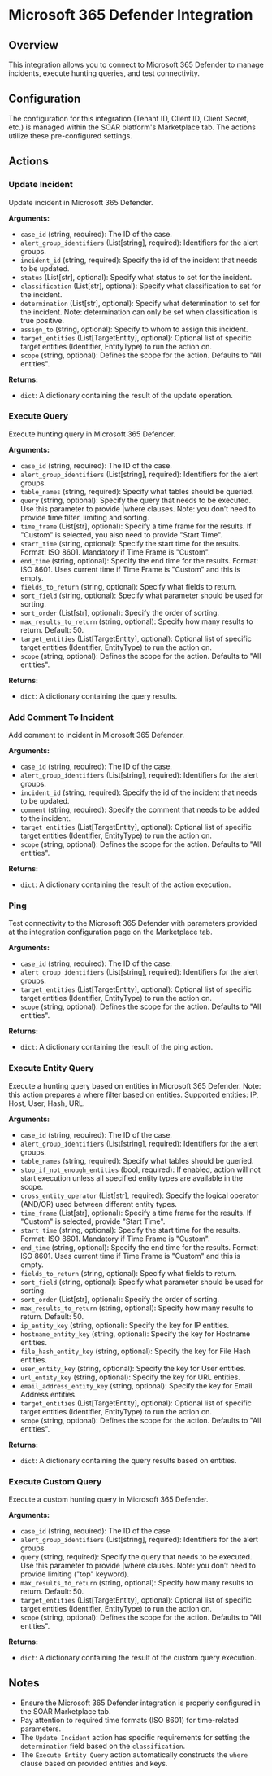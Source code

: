# Microsoft 365 Defender Integration

## Overview

This integration allows you to connect to Microsoft 365 Defender to manage incidents, execute hunting queries, and test connectivity.

## Configuration

The configuration for this integration (Tenant ID, Client ID, Client Secret, etc.) is managed within the SOAR platform's Marketplace tab. The actions utilize these pre-configured settings.

## Actions

### Update Incident

Update incident in Microsoft 365 Defender.

**Arguments:**

*   `case_id` (string, required): The ID of the case.
*   `alert_group_identifiers` (List[string], required): Identifiers for the alert groups.
*   `incident_id` (string, required): Specify the id of the incident that needs to be updated.
*   `status` (List[str], optional): Specify what status to set for the incident.
*   `classification` (List[str], optional): Specify what classification to set for the incident.
*   `determination` (List[str], optional): Specify what determination to set for the incident. Note: determination can only be set when classification is true positive.
*   `assign_to` (string, optional): Specify to whom to assign this incident.
*   `target_entities` (List[TargetEntity], optional): Optional list of specific target entities (Identifier, EntityType) to run the action on.
*   `scope` (string, optional): Defines the scope for the action. Defaults to "All entities".

**Returns:**

*   `dict`: A dictionary containing the result of the update operation.

### Execute Query

Execute hunting query in Microsoft 365 Defender.

**Arguments:**

*   `case_id` (string, required): The ID of the case.
*   `alert_group_identifiers` (List[string], required): Identifiers for the alert groups.
*   `table_names` (string, required): Specify what tables should be queried.
*   `query` (string, optional): Specify the query that needs to be executed. Use this parameter to provide |where clauses. Note: you don’t need to provide time filter, limiting and sorting.
*   `time_frame` (List[str], optional): Specify a time frame for the results. If "Custom" is selected, you also need to provide "Start Time".
*   `start_time` (string, optional): Specify the start time for the results. Format: ISO 8601. Mandatory if Time Frame is "Custom".
*   `end_time` (string, optional): Specify the end time for the results. Format: ISO 8601. Uses current time if Time Frame is "Custom" and this is empty.
*   `fields_to_return` (string, optional): Specify what fields to return.
*   `sort_field` (string, optional): Specify what parameter should be used for sorting.
*   `sort_order` (List[str], optional): Specify the order of sorting.
*   `max_results_to_return` (string, optional): Specify how many results to return. Default: 50.
*   `target_entities` (List[TargetEntity], optional): Optional list of specific target entities (Identifier, EntityType) to run the action on.
*   `scope` (string, optional): Defines the scope for the action. Defaults to "All entities".

**Returns:**

*   `dict`: A dictionary containing the query results.

### Add Comment To Incident

Add comment to incident in Microsoft 365 Defender.

**Arguments:**

*   `case_id` (string, required): The ID of the case.
*   `alert_group_identifiers` (List[string], required): Identifiers for the alert groups.
*   `incident_id` (string, required): Specify the id of the incident that needs to be updated.
*   `comment` (string, required): Specify the comment that needs to be added to the incident.
*   `target_entities` (List[TargetEntity], optional): Optional list of specific target entities (Identifier, EntityType) to run the action on.
*   `scope` (string, optional): Defines the scope for the action. Defaults to "All entities".

**Returns:**

*   `dict`: A dictionary containing the result of the action execution.

### Ping

Test connectivity to the Microsoft 365 Defender with parameters provided at the integration configuration page on the Marketplace tab.

**Arguments:**

*   `case_id` (string, required): The ID of the case.
*   `alert_group_identifiers` (List[string], required): Identifiers for the alert groups.
*   `target_entities` (List[TargetEntity], optional): Optional list of specific target entities (Identifier, EntityType) to run the action on.
*   `scope` (string, optional): Defines the scope for the action. Defaults to "All entities".

**Returns:**

*   `dict`: A dictionary containing the result of the ping action.

### Execute Entity Query

Execute a hunting query based on entities in Microsoft 365 Defender. Note: this action prepares a where filter based on entities. Supported entities: IP, Host, User, Hash, URL.

**Arguments:**

*   `case_id` (string, required): The ID of the case.
*   `alert_group_identifiers` (List[string], required): Identifiers for the alert groups.
*   `table_names` (string, required): Specify what tables should be queried.
*   `stop_if_not_enough_entities` (bool, required): If enabled, action will not start execution unless all specified entity types are available in the scope.
*   `cross_entity_operator` (List[str], required): Specify the logical operator (AND/OR) used between different entity types.
*   `time_frame` (List[str], optional): Specify a time frame for the results. If "Custom" is selected, provide "Start Time".
*   `start_time` (string, optional): Specify the start time for the results. Format: ISO 8601. Mandatory if Time Frame is "Custom".
*   `end_time` (string, optional): Specify the end time for the results. Format: ISO 8601. Uses current time if Time Frame is "Custom" and this is empty.
*   `fields_to_return` (string, optional): Specify what fields to return.
*   `sort_field` (string, optional): Specify what parameter should be used for sorting.
*   `sort_order` (List[str], optional): Specify the order of sorting.
*   `max_results_to_return` (string, optional): Specify how many results to return. Default: 50.
*   `ip_entity_key` (string, optional): Specify the key for IP entities.
*   `hostname_entity_key` (string, optional): Specify the key for Hostname entities.
*   `file_hash_entity_key` (string, optional): Specify the key for File Hash entities.
*   `user_entity_key` (string, optional): Specify the key for User entities.
*   `url_entity_key` (string, optional): Specify the key for URL entities.
*   `email_address_entity_key` (string, optional): Specify the key for Email Address entities.
*   `target_entities` (List[TargetEntity], optional): Optional list of specific target entities (Identifier, EntityType) to run the action on.
*   `scope` (string, optional): Defines the scope for the action. Defaults to "All entities".

**Returns:**

*   `dict`: A dictionary containing the query results based on entities.

### Execute Custom Query

Execute a custom hunting query in Microsoft 365 Defender.

**Arguments:**

*   `case_id` (string, required): The ID of the case.
*   `alert_group_identifiers` (List[string], required): Identifiers for the alert groups.
*   `query` (string, required): Specify the query that needs to be executed. Use this parameter to provide |where clauses. Note: you don’t need to provide limiting ("top" keyword).
*   `max_results_to_return` (string, optional): Specify how many results to return. Default: 50.
*   `target_entities` (List[TargetEntity], optional): Optional list of specific target entities (Identifier, EntityType) to run the action on.
*   `scope` (string, optional): Defines the scope for the action. Defaults to "All entities".

**Returns:**

*   `dict`: A dictionary containing the result of the custom query execution.

## Notes

*   Ensure the Microsoft 365 Defender integration is properly configured in the SOAR Marketplace tab.
*   Pay attention to required time formats (ISO 8601) for time-related parameters.
*   The `Update Incident` action has specific requirements for setting the `determination` field based on the `classification`.
*   The `Execute Entity Query` action automatically constructs the `where` clause based on provided entities and keys.
